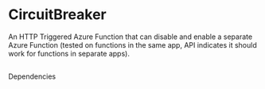 # CircuitBreaker
An HTTP Triggered Azure Function that can disable and enable a separate Azure Function (tested on functions in the same app, API indicates it should work for functions in separate apps). 

##
Dependencies
